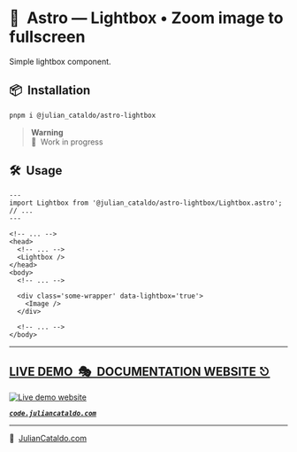 # 🚀  Astro — Lightbox • Zoom image to fullscreen

Simple lightbox component.

## 📦  Installation

```sh
pnpm i @julian_cataldo/astro-lightbox
```

> **Warning**  
> 🚧  Work in progress

## 🛠  Usage

```astro
---
import Lightbox from '@julian_cataldo/astro-lightbox/Lightbox.astro';
// ...
---
```

```astro
<!-- ... -->
<head>
  <!-- ... -->
  <Lightbox />
</head>
<body>
  <!-- ... -->

  <div class='some-wrapper' data-lightbox='true'>
    <Image />
  </div>

  <!-- ... -->
</body>
```

<div class="git-footer">

---

## [LIVE DEMO  🎭  DOCUMENTATION WEBSITE ⎋](https://code.juliancataldo.com/)

[![Live demo website](https://code.juliancataldo.com/poster.png)](https://code.juliancataldo.com)

**_[`code.juliancataldo.com`](https://code.juliancataldo.com/)_**

---

🔗  [JulianCataldo.com](https://www.juliancataldo.com/)

</div>
